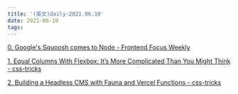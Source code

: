 ```yaml
---
title: '(英文)daily-2021.06.10'
date: 2021-06-10
tags:
---
```


[0. Google's Squoosh comes to Node - Frontend Focus Weekly](https://nodeweekly.com/issues/392)

[1. Equal Columns With Flexbox: It’s More Complicated Than You Might Think - css-tricks](https://css-tricks.com/equal-columns-with-flexbox-its-more-complicated-than-you-might-think/)

[2. Building a Headless CMS with Fauna and Vercel Functions - css-tricks](https://css-tricks.com/building-a-headless-cms-with-fauna-and-vercel-functions/)